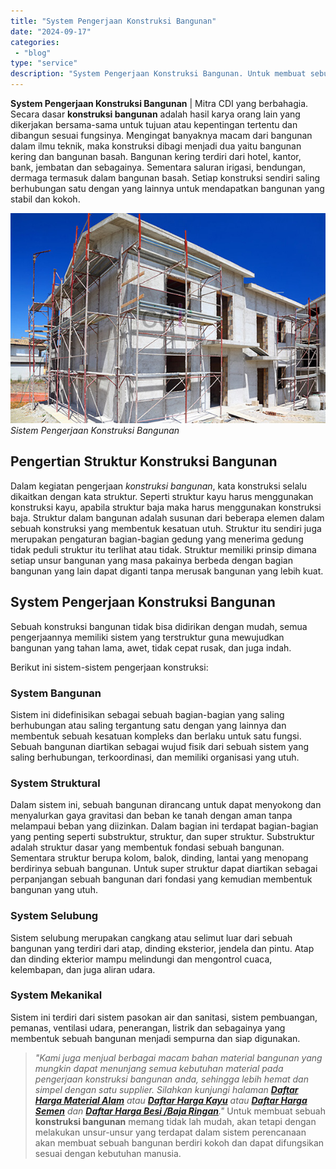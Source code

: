 ```yaml
---
title: "System Pengerjaan Konstruksi Bangunan"
date: "2024-09-17"
categories:
 - "blog"
type: "service"
description: "System Pengerjaan Konstruksi Bangunan. Untuk membuat sebuah **konstruksi bangunan** memang tidak lah mudah, akan tetapi dengan melakukan unsur-unsur yang ter..."
---
```


**System Pengerjaan Konstruksi Bangunan** | Mitra CDI yang berbahagia. Secara dasar **konstruksi bangunan** adalah hasil karya orang lain yang dikerjakan bersama-sama untuk tujuan atau kepentingan tertentu dan dibangun sesuai fungsinya. Mengingat banyaknya macam dari bangunan dalam ilmu teknik, maka konstruksi dibagi menjadi dua yaitu bangunan kering dan bangunan basah. Bangunan kering terdiri dari hotel, kantor, bank, jembatan dan sebagainya. Sementara saluran irigasi, bendungan, dermaga termasuk dalam bangunan basah. Setiap konstruksi sendiri saling berhubungan satu dengan yang lainnya untuk mendapatkan bangunan yang stabil dan kokoh.

![Sistem Pengerjaan Konstruksi Bangunan](/images/blog/jasa-bangun-rumah.jpg)
*Sistem Pengerjaan Konstruksi Bangunan*

 ## Pengertian Struktur Konstruksi Bangunan

Dalam kegiatan pengerjaan _konstruksi bangunan_, kata konstruksi selalu dikaitkan dengan kata struktur. Seperti struktur kayu harus menggunakan konstruksi kayu, apabila struktur baja maka harus menggunakan konstruksi baja. Struktur dalam bangunan adalah susunan dari beberapa elemen dalam sebuah konstruksi yang membentuk kesatuan utuh. Struktur itu sendiri juga merupakan pengaturan bagian-bagian gedung yang menerima gedung tidak peduli struktur itu terlihat atau tidak. Struktur memiliki prinsip dimana setiap unsur bangunan yang masa pakainya berbeda dengan bagian bangunan yang lain dapat diganti tanpa merusak bangunan yang lebih kuat.

 ## System Pengerjaan Konstruksi Bangunan

Sebuah konstruksi bangunan tidak bisa didirikan dengan mudah, semua pengerjaannya memiliki sistem yang terstruktur guna mewujudkan bangunan yang tahan lama, awet, tidak cepat rusak, dan juga indah.

Berikut ini sistem-sistem pengerjaan konstruksi:

### **System Bangunan**

Sistem ini didefinisikan sebagai sebuah bagian-bagian yang saling berhubungan atau saling tergantung satu dengan yang lainnya dan membentuk sebuah kesatuan kompleks dan berlaku untuk satu fungsi. Sebuah bangunan diartikan sebagai wujud fisik dari sebuah sistem yang saling berhubungan, terkoordinasi, dan memiliki organisasi yang utuh.

### **System Struktural**

Dalam sistem ini, sebuah bangunan dirancang untuk dapat menyokong dan menyalurkan gaya gravitasi dan beban ke tanah dengan aman tanpa melampaui beban yang diizinkan. Dalam bagian ini terdapat bagian-bagian yang penting seperti substruktur, struktur, dan super struktur. Substruktur adalah struktur dasar yang membentuk fondasi sebuah bangunan. Sementara struktur berupa kolom, balok, dinding, lantai yang menopang berdirinya sebuah bangunan. Untuk super struktur dapat diartikan sebagai perpanjangan sebuah bangunan dari fondasi yang kemudian membentuk bangunan yang utuh.

### System Selubung

Sistem selubung merupakan cangkang atau selimut luar dari sebuah bangunan yang terdiri dari atap, dinding eksterior, jendela dan pintu. Atap dan dinding ekterior mampu melindungi dan mengontrol cuaca, kelembapan, dan juga aliran udara.

### System Mekanikal

Sistem ini terdiri dari sistem pasokan air dan sanitasi, sistem pembuangan, pemanas, ventilasi udara, penerangan, listrik dan sebagainya yang membentuk sebuah bangunan menjadi sempurna dan siap digunakan.

> _"Kami juga menjual berbagai macam bahan material bangunan yang mungkin dapat menunjang semua kebutuhan material pada pengerjaan konstruksi bangunan anda, sehingga lebih hemat dan simpel dengan satu supplier. Silahkan kunjungi halaman **[Daftar Harga Material Alam](/blog/daftar-harga-material-pasir-dan-batu-terlengkap)** atau **[Daftar Harga Kayu](/blog/perbandingan-harga-kayu-meranti-jati-kamper-borneo)** atau **[Daftar Harga Semen](/blog/perbandingan-harga-semen-tiga-roda-holcim-gresik-padang)** dan **[Daftar Harga Besi /Baja Ringan](/blog/harga-besi-cor-beton-terbaru)**."_
Untuk membuat sebuah **konstruksi bangunan** memang tidak lah mudah, akan tetapi dengan melakukan unsur-unsur yang terdapat dalam sistem perencanaan akan membuat sebuah bangunan berdiri kokoh dan dapat difungsikan sesuai dengan kebutuhan manusia.


